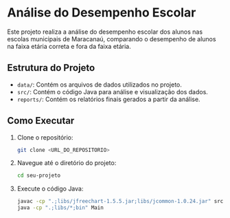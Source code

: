 # Análise do Desempenho Escolar

Este projeto realiza a análise do desempenho escolar dos alunos nas escolas municipais de Maracanaú, comparando o desempenho de alunos na faixa etária correta e fora da faixa etária.

## Estrutura do Projeto

- `data/`: Contém os arquivos de dados utilizados no projeto.
- `src/`: Contém o código Java para análise e visualização dos dados.
- `reports/`: Contém os relatórios finais gerados a partir da análise.

## Como Executar

1. Clone o repositório:
   ```bash
   git clone <URL_DO_REPOSITORIO>

2. Navegue até o diretório do projeto:
   ```bash
   cd seu-projeto

3. Execute o código Java:
   ```bash
   javac -cp ".;libs/jfreechart-1.5.5.jar;libs/jcommon-1.0.24.jar" src/*.java -d bin
   java -cp ".;libs/*;bin" Main